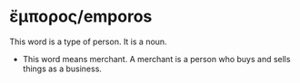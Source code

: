 # ἔμπορος/emporos
This word is a type of person. It is a noun.
* This word means merchant. A merchant is a person who buys and sells things as a business.
